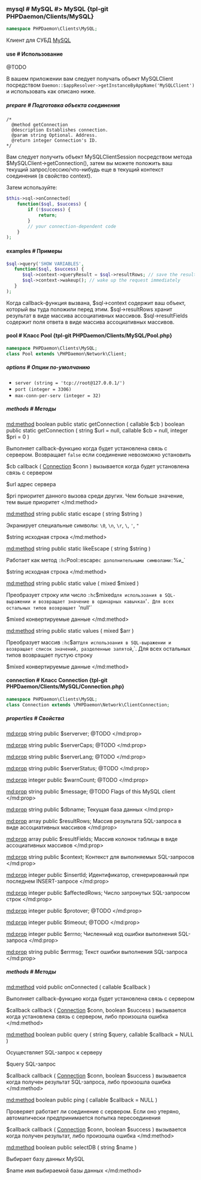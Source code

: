 ### mysql # MySQL #> MySQL {tpl-git PHPDaemon/Clients/MySQL}

```php
namespace PHPDaemon\Clients\MySQL;
```

Клиент для СУБД [MySQL](http://mysql.com/)

#### use # Использование

@TODO

В вашем приложении вам следует получать объект MySQLClient посредством `Daemon::$appResolver->getInstanceByAppName('MySQLClient')` и использовать как описано ниже.

##### prepare # Подготовка объекта соединения

```
/*
  @method getConnection
  @description Establishes connection.
  @param string Optional. Address.
  @return integer Connection's ID.
*/
```

Вам следует получить объект MySQLClientSession посредством метода $MySQLClient->getConnection(), затем вы можете положить ваш текущий запрос/сессию/что-нибудь еще в текущий контекст соединения (в свойство context).

Затем используйте:

```php
$this->sql->onConnected(
    function($sql, $success) {
        if (!$success) {
            return;
        }
        // your connection-dependent code
    }
);
```

#### examples # Примеры

```php
$sql->query('SHOW VARIABLES', 
   function($sql, $success) {
      $sql->context->queryResult = $sql->resultRows; // save the result
      $sql->context->wakeup(); // wake up the request immediately
   }
);
```

Когда callback-функция вызвана, $sql->context содержит ваш объект, который вы туда положили перед этим. $sql->resultRows хранит результат в виде массива ассоциативных массивов. $sql->resultFields содержит поля ответа в виде массива ассоциативных массивов.

#### pool # Класс Pool {tpl-git PHPDaemon/Clients/MySQL/Pool.php}

```php
namespace PHPDaemon\Clients\MySQL;
class Pool extends \PHPDaemon\Network\Client;
```

##### options # Опции по-умолчанию

 - `server (string = 'tcp://root@127.0.0.1/')`
 - `port (integer = 3306)`
 - `max-conn-per-serv (integer = 32)`

##### methods # Методы

<md:method>
boolean public static getConnection ( callable $cb )
boolean public static getConnection ( string $url = null, callable $cb = null, integer $pri = 0 )

Выполняет callback-функцию когда будет установлена связь с сервером. Возвращает `false` если соединение невозможно установить

$cb
callback ( [Connection](#../../connection) $conn )
вызывается когда будет установлена связь с сервером

$url
адрес сервера

$pri
приоритет данного вызова среди других. Чем больше значение, тем выше приоритет
</md:method>

<md:method>
string public static escape ( string $string )

Экранирует специальные символы: `\0`, `\n`, `\r`, `\`, `'`, `"`

$string
исходная строка
</md:method>

<md:method>
string public static likeEscape ( string $string )

Работает как метод `:hc`Pool::escape` с дополнительными символами: `%` и `_`

$string
исходная строка
</md:method>

<md:method>
string public static value ( mixed $mixed )

Преобразует строку или число `:hc`$mixed` для использоания в SQL-выражении и возвращает значение в одинарных кавычках `'`. Для всех остальных типов возвращает `'null'`

$mixed
конвертируемые данные
</md:method>

<md:method>
string public static values ( mixed $arr )

Преобразует массив `:hc`$arr` для использоания в SQL-выражении и возвращает список значений, разделенные запятой `,`. Для всех остальных типов возвращает пустую строку

$mixed
конвертируемые данные
</md:method>

#### connection # Класс Connection {tpl-git PHPDaemon/Clients/MySQL/Connection.php}

```php
namespace PHPDaemon\Clients\MySQL;
class Connection extends \PHPDaemon\Network\ClientConnection;
```

##### properties # Свойства

<md:prop>
string public $serverver;
@TODO
</md:prop>

<md:prop>
string public $serverCaps;
@TODO
</md:prop>

<md:prop>
string public $serverLang;
@TODO
</md:prop>

<md:prop>
string public $serverStatus;
@TODO
</md:prop>

<md:prop>
integer public $warnCount;
@TODO
</md:prop>

<md:prop>
string public $message;
@TODO Flags of this MySQL client
</md:prop>

<md:prop>
string public $dbname;
Текущая база данных
</md:prop>

<md:prop>
array public $resultRows;
Массив результата SQL-запроса в виде ассоциативных массивов
</md:prop>

<md:prop>
array public $resultFields;
Массив колонок таблицы в виде ассоциативных массивов
</md:prop>

<md:prop>
string public $context;
Контекст для выполняемых SQL-запросов
</md:prop>

<md:prop>
integer public $insertId;
Идентификатор, сгенерированный при последнем INSERT-запросе
</md:prop>

<md:prop>
integer public $affectedRows;
Число затронутых SQL-запросом строк
</md:prop>

<md:prop>
integer public $protover;
@TODO
</md:prop>

<md:prop>
integer public $timeout;
@TODO
</md:prop>

<md:prop>
integer public $errno;
Численный код ошибки выполнения SQL-запроса
</md:prop>

<md:prop>
string public $errmsg;
Текст ошибки выполнения SQL-запроса
</md:prop>

##### methods # Методы

<md:method>
void public onConnected ( callable $callback )

Выполняет callback-функцию когда будет установлена связь с сервером

$callback
callback ( [Connection](#../) $conn, boolean $success )
вызывается когда установлена связь с сервером, либо произошла ошибка
</md:method>

<md:method>
boolean public query ( string $query, callable $callback = NULL )

Осуществляет SQL-запрос к серверу

$query
SQL-запрос

$callback
callback ( [Connection](#../) $conn, boolean $success )
вызывается когда получен результат SQL-запроса, либо произошла ошибка
</md:method>

<md:method>
boolean public ping ( callable $callback = NULL )

Проверяет работает ли соединение с сервером. Если оно утеряно, автоматически предпринимается попытка пересоединения

$callback
callback ( [Connection](#../) $conn, boolean $success )
вызывается когда получен результат, либо произошла ошибка
</md:method>

<md:method>
boolean public selectDB ( string $name )

Выбирает базу данных MySQL

$name
имя выбираемой базы данных
</md:method>